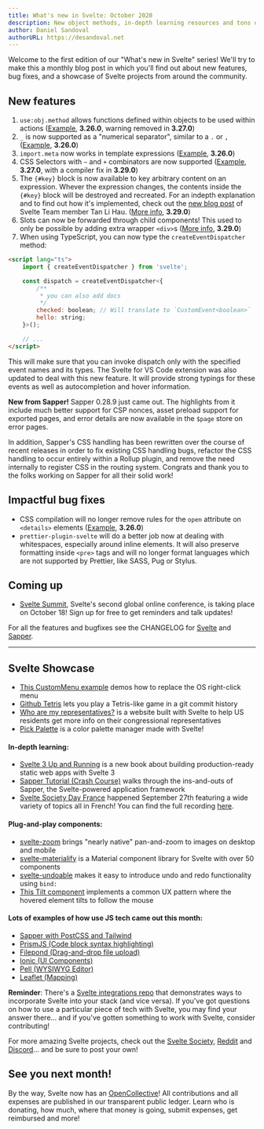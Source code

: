 ```yaml
---
title: What's new in Svelte: October 2020
description: New object methods, in-depth learning resources and tons of integration examples!
author: Daniel Sandoval
authorURL: https://desandoval.net
---
```


Welcome to the first edition of our "What's new in Svelte" series! We'll try to make this a monthly blog post in which you'll find out about new features, bug fixes, and a showcase of Svelte projects from around the community.

## New features
1. `use:obj.method` allows functions defined within objects to be used within actions ([Example](https://svelte.dev/repl/c305722adb4a4545b27b198ea8ff9bde?version=3.27.0), **3.26.0**, warning removed in **3.27.0**)
2. `_` is now supported as a "numerical separator", similar to a `.` or `,` ([Example](https://svelte.dev/repl/844c39e91d1248649fe54af839fab570?version=3.26.0), **3.26.0**)
3. `import.meta` now works in template expressions ([Example](https://svelte.dev/repl/9630de41957a4c80a4fce264360a6bc7?version=3.26.0), **3.26.0**)
4. CSS Selectors with `~` and `+` combinators are now supported ([Example](https://svelte.dev/repl/91ad9257d2d1430185a504a18cc60172?version=3.29.0), **3.27.0**, with a compiler fix in **3.29.0**)
5. The `{#key}` block is now available to key arbitrary content on an expression. Whever the expression changes, the contents inside the `{#key}` block will be destroyed and recreated. For an indepth explanation and to find out how it's implemented, check out the [new blog post](https://lihautan.com/contributing-to-svelte-implement-key-block/) of Svelte Team member Tan Li Hau. ([More info](https://github.com/sveltejs/svelte/issues/1469), **3.29.0**)
6. Slots can now be forwarded through child components! This used to only be possible by adding extra wrapper `<div>`s ([More info](https://github.com/sveltejs/svelte/issues/2079), **3.29.0**)
7. When using TypeScript, you can now type the `createEventDispatcher` method:
```html
<script lang="ts">
    import { createEventDispatcher } from 'svelte';

    const dispatch = createEventDispatcher<{
        /**
         * you can also add docs
         */
        checked: boolean; // Will translate to `CustomEvent<boolean>`
        hello: string;
    }>();

    // ...
</script>
```
This will make sure that you can invoke dispatch only with the specified event names and its types. The Svelte for VS Code extension was also updated to deal with this new feature. It will provide strong typings for these events as well as autocompletion and hover information.

**New from Sapper!**
Sapper 0.28.9 just came out. The highlights from it include much better support for CSP nonces, asset preload support for exported pages, and error details are now available in the `$page` store on error pages.

In addition, Sapper's CSS handling has been rewritten over the course of recent releases in order to fix existing CSS handling bugs, refactor the CSS handling to occur entirely within a Rollup plugin, and remove the need internally to register CSS in the routing system. Congrats and thank you to the folks working on Sapper for all their solid work!


## Impactful bug fixes
- CSS compilation will no longer remove rules for the `open` attribute on `<details>` elements ([Example](https://svelte.dev/repl/ab4c0c177d1f4fab92f46eb8539cea9a?version=3.26.0), **3.26.0**)
- `prettier-plugin-svelte` will do a better job now at dealing with whitespaces, especially around inline elements. It will also preserve formatting inside `<pre>` tags and will no longer format languages which are not supported by Prettier, like SASS, Pug or Stylus.


## Coming up
- [Svelte Summit](https://sveltesummit.com/), Svelte's second global online conference, is taking place on October 18! Sign up for free to get reminders and talk updates!

For all the features and bugfixes see the CHANGELOG for [Svelte](https://github.com/sveltejs/svelte/blob/master/CHANGELOG.md) and [Sapper](https://github.com/sveltejs/sapper/blob/master/CHANGELOG.md).


---

## Svelte Showcase
- [This CustomMenu example](https://svelte.dev/repl/3a33725c3adb4f57b46b597f9dade0c1?version=3.25.0) demos how to replace the OS right-click menu
- [Github Tetris](https://svelte.dev/repl/cc1eaa7c66964fedb5e70e3ecbbaa0e1?version=3.25.1) lets you play a Tetris-like game in a git commit history
- [Who are my representatives?](https://whoaremyrepresentatives.us/) is a website built with Svelte to help US residents get more info on their congressional representatives
- [Pick Palette](https://github.com/bluwy/pick-palette) is a color palette manager made with Svelte!

#### In-depth learning:
- [Svelte 3 Up and Running](https://www.amazon.com/dp/B08D6T6BKS/ref=cm_sw_r_tw_dp_x_OQMtFb3GPQCB2) is a new book about building production-ready static web apps with Svelte 3
- [Sapper Tutorial (Crash Course)](https://www.youtube.com/playlist?list=PL4cUxeGkcC9gdr4Qhx83gBBcID-KMe-PQ) walks through the ins-and-outs of Sapper, the Svelte-powered application framework
- [Svelte Society Day France](https://france.sveltesociety.dev/) happened September 27th featuring a wide variety of topics all in French! You can find the full recording [here](https://www.youtube.com/watch?v=aS1TQ155JK4).

#### Plug-and-play components:
- [svelte-zoom](https://github.com/vaheqelyan/svelte-zoom) brings "nearly native" pan-and-zoom to images on desktop and mobile
- [svelte-materialify](https://github.com/TheComputerM/svelte-materialify) is a Material component library for Svelte with over 50 components
- [svelte-undoable](https://github.com/macfja/svelte-undoable) makes it easy to introduce undo and redo functionality using `bind:`
- [This Tilt component](https://svelte.dev/repl/7b23ad9d2693424482cd411b0378b55b?version=3.24.1) implements a common UX pattern where the hovered element tilts to follow the mouse

#### Lots of examples of how use JS tech came out this month:
  - [Sapper with PostCSS and Tailwind](https://codechips.me/sapper-with-postcss-and-tailwind/)
  - [PrismJS (Code block syntax highlighting)](https://github.com/phptuts/Svelte-PrismJS)
  - [Filepond (Drag-and-drop file upload)](https://github.com/pqina/svelte-filepond)
  - [Ionic (UI Components)](https://github.com/Tommertom/svelte-ionic-app)
  - [Pell (WYSIWYG Editor)](https://github.com/Demonicious/svelte-pell/)
  - [Leaflet (Mapping)](https://github.com/anoram/leaflet-svelte)

**Reminder**: There's a [Svelte integrations repo](https://github.com/sveltejs/integrations) that demonstrates ways to incorporate Svelte into your stack (and vice versa). If you've got questions on how to use a particular piece of tech with Svelte, you may find your answer there... and if you've gotten something to work with Svelte, consider contributing!

For more amazing Svelte projects, check out the [Svelte Society](https://sveltesociety.dev/), [Reddit](https://www.reddit.com/r/sveltejs/) and [Discord](https://discord.com/invite/yy75DKs)… and be sure to post your own!

## See you next month!

By the way, Svelte now has an [OpenCollective](https://opencollective.com/svelte)! All contributions and all expenses are published in our transparent public ledger. Learn who is donating, how much, where that money is going, submit expenses, get reimbursed and more!
